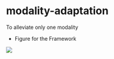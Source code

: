 # modality-adaptation
To alleviate only one modality

- Figure for the Framework


![](https://i.imgur.com/e6Btv4T.png)
